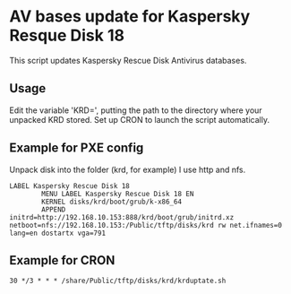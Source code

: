 # AV bases update for Kaspersky Resque Disk 18
This script updates Kaspersky Rescue Disk Antivirus databases.

## Usage
Edit the variable 'KRD=', putting the path to the directory where your unpacked KRD stored.
Set up CRON to launch the script automatically.

## Example for PXE config
Unpack disk into the folder (krd, for example)
I use http and nfs.
```
LABEL Kaspersky Rescue Disk 18
        MENU LABEL Kaspersky Rescue Disk 18 EN
        KERNEL disks/krd/boot/grub/k-x86_64
        APPEND initrd=http://192.168.10.153:888/krd/boot/grub/initrd.xz netboot=nfs://192.168.10.153:/Public/tftp/disks/krd rw net.ifnames=0 lang=en dostartx vga=791
```

## Example for CRON
```
30 */3 * * * /share/Public/tftp/disks/krd/krduptate.sh
```
